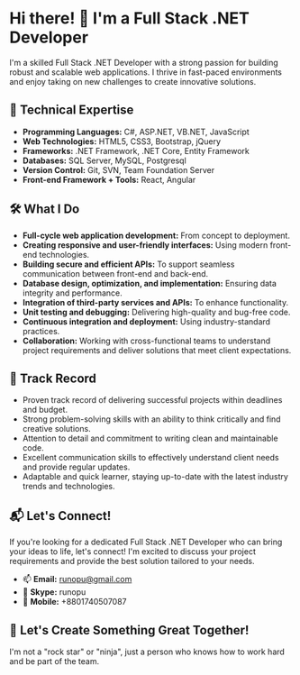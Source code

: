 # Hi there! 👋 I'm a Full Stack .NET Developer

I'm a skilled Full Stack .NET Developer with a strong passion for building robust and scalable web applications. I thrive in fast-paced environments and enjoy taking on new challenges to create innovative solutions.

## 🔧 Technical Expertise

- **Programming Languages:** C#, ASP.NET, VB.NET, JavaScript
- **Web Technologies:** HTML5, CSS3, Bootstrap, jQuery
- **Frameworks:** .NET Framework, .NET Core, Entity Framework
- **Databases:** SQL Server, MySQL, Postgresql
- **Version Control:** Git, SVN, Team Foundation Server
- **Front-end Framework + Tools:** React, Angular

## 🛠️ What I Do

- **Full-cycle web application development:** From concept to deployment.
- **Creating responsive and user-friendly interfaces:** Using modern front-end technologies.
- **Building secure and efficient APIs:** To support seamless communication between front-end and back-end.
- **Database design, optimization, and implementation:** Ensuring data integrity and performance.
- **Integration of third-party services and APIs:** To enhance functionality.
- **Unit testing and debugging:** Delivering high-quality and bug-free code.
- **Continuous integration and deployment:** Using industry-standard practices.
- **Collaboration:** Working with cross-functional teams to understand project requirements and deliver solutions that meet client expectations.

## 🎯 Track Record

- Proven track record of delivering successful projects within deadlines and budget.
- Strong problem-solving skills with an ability to think critically and find creative solutions.
- Attention to detail and commitment to writing clean and maintainable code.
- Excellent communication skills to effectively understand client needs and provide regular updates.
- Adaptable and quick learner, staying up-to-date with the latest industry trends and technologies.

## 📬 Let's Connect!

If you're looking for a dedicated Full Stack .NET Developer who can bring your ideas to life, let's connect! I'm excited to discuss your project requirements and provide the best solution tailored to your needs.

- 📫 **Email:** [runopu@gmail.com](mailto:runopu@gmail.com)
- 💬 **Skype:** runopu
- 📱 **Mobile:** +8801740507087

## 🚀 Let's Create Something Great Together!

I'm not a "rock star" or "ninja", just a person who knows how to work hard and be part of the team.
